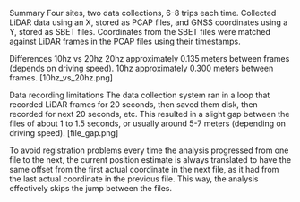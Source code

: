 Summary
Four sites, two data collections, 6-8 trips each time.
Collected LiDAR data using an X, stored as PCAP files, and GNSS coordinates using a Y, stored as SBET files. Coordinates from the SBET files were matched against LiDAR frames in the PCAP files using their timestamps.

Differences 10hz vs 20hz
20hz approximately 0.135 meters between frames (depends on driving speed).
10hz approximately 0.300 meters between frames.
[10hz_vs_20hz.png]

Data recording limitations
The data collection system ran in a loop that recorded LiDAR frames for 20 seconds, then saved them disk, then recorded for next 20 seconds, etc. This resulted in a slight gap between the files of about 1 to 1.5 seconds, or usually around 5-7 meters (depending on driving speed).
[file_gap.png]

To avoid registration problems every time the analysis progressed from one file to the next, the current position estimate is always translated to have the same offset from the first actual coordinate in the next file, as it had from the last actual coordinate in the previous file. This way, the analysis effectively skips the jump between the files.
